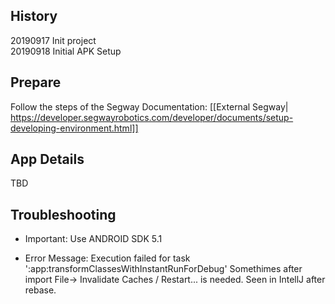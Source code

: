 ## History 
20190917 Init project    
20190918 Initial APK Setup     

## Prepare
Follow the steps of the Segway Documentation: [[External Segway| https://developer.segwayrobotics.com/developer/documents/setup-developing-environment.html]]
## App Details
TBD

## Troubleshooting 

* Important: Use ANDROID SDK 5.1   

* Error Message: Execution failed for task ':app:transformClassesWithInstantRunForDebug'
Somethimes after import File-> Invalidate Caches / Restart... is needed. 
Seen in IntellJ after rebase. 


